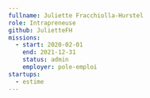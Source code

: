 ```yaml
---
fullname: Juliette Fracchiolla-Hurstel
role: Intrapreneuse
github: JulietteFH
missions:
  - start: 2020-02-01
    end: 2021-12-31
    status: admin
    employer: pole-emploi
startups:
  - estime
---
```

